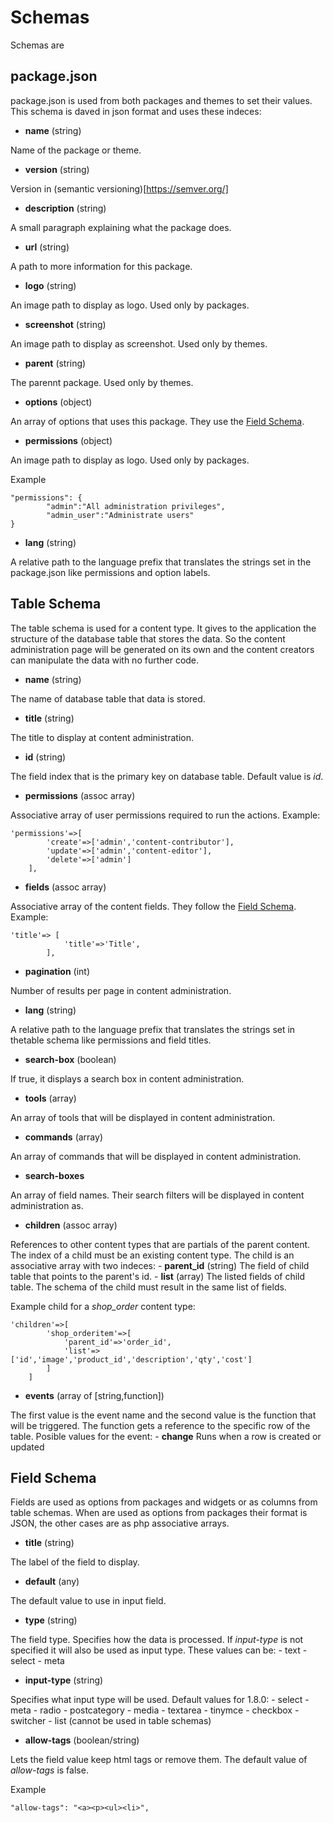 
# Schemas

Schemas are

## package.json
package.json is used from both packages and themes to set their values. This schema is daved in json format and uses these indeces:

- **name** (string)

Name of the package or theme.

- **version** (string)

Version in (semantic versioning)[https://semver.org/]

- **description** (string)

A small paragraph explaining what the package does.

- **url** (string)

A path to more information for this package.

- **logo** (string)

An image path to display as logo. Used only by packages.

- **screenshot** (string)

An image path to display as screenshot. Used only by themes.

- **parent** (string)

The parennt package. Used only by themes.

- **options** (object)

An array of options that uses this package. They use the [Field Schema](#field-schema).

- **permissions** (object)

An image path to display as logo. Used only by packages.

Example
```
"permissions": {
		"admin":"All administration privileges",
		"admin_user":"Administrate users"
}
```

- **lang** (string)

A relative path to the language prefix that translates the strings set in the package.json like permissions and option labels.

## Table Schema

The table schema is used for a content type. It gives to the application the structure of the database table that stores the data. So the content administration page will be generated on its own and the content creators can manipulate the data with no further code.

- **name** (string)

The name of database table that data is stored.

- **title** (string)

The title to display at content administration.

- **id** (string)

The field index that is the primary key on database table. Default value is *id*.

- **permissions** (assoc array)

Associative array of user permissions required to run the actions. Example:
```
'permissions'=>[
        'create'=>['admin','content-contributor'],
        'update'=>['admin','content-editor'],
        'delete'=>['admin']
    ],
```

- **fields** (assoc array)

Associative array of the content fields. They follow the [Field Schema](#field-schema). Example:
```
'title'=> [
            'title'=>'Title',
        ],
```

- **pagination** (int)

Number of results per page in content administration.

- **lang** (string)

A relative path to the language prefix that translates the strings set in thetable schema like permissions and field titles.

- **search-box** (boolean)

If true, it displays a search box in content administration.

- **tools** (array)

An array of tools that will be displayed in content administration.

- **commands** (array)

An array of commands that will be displayed in content administration.

- **search-boxes**

An array of field names.  Their search filters will be displayed in content administration as.

- **children** (assoc array)

References to other content types that are partials of the parent content. The index of a child must be an existing content type. The child is an associative array with two indeces:
    - **parent_id** (string) The field of child table that points to the parent's id.
    - **list** (array) The listed fields of child table. The schema of the child must result in the same list of fields.

Example child for a *shop_order* content type:
```
'children'=>[
        'shop_orderitem'=>[
            'parent_id'=>'order_id', 
            'list'=>['id','image','product_id','description','qty','cost']
        ]
    ]
```

- **events** (array of [string,function])

The first value is the event name and the second value is the function that will be triggered. The function gets a reference to the specific row of the table. Posible values for the event:
    - **change** Runs when a row is created or updated



## Field Schema
Fields are used as options from packages and widgets or as columns from table schemas. When are used as options from packages their format is JSON, the other cases are as php associative arrays.

- **title** (string)

The label of the field to display.

- **default** (any)

The default value to use in input field.

- **type** (string)

The field type. Specifies how the data is processed. If *input-type* is not specified it will also be used as input type. These values can be:
    - text
    - select
    - meta

- **input-type** (string)

Specifies what input type will be used. Default values for 1.8.0:
    - select
    - meta
    - radio
    - postcategory
    - media
    - textarea
    - tinymce
    - checkbox
    - switcher
    - list (cannot be used in table schemas)

- **allow-tags** (boolean/string)

Lets the field value keep html tags or remove them. The default value of *allow-tags* is false.

Example
```
"allow-tags": "<a><p><ul><li>",
```

